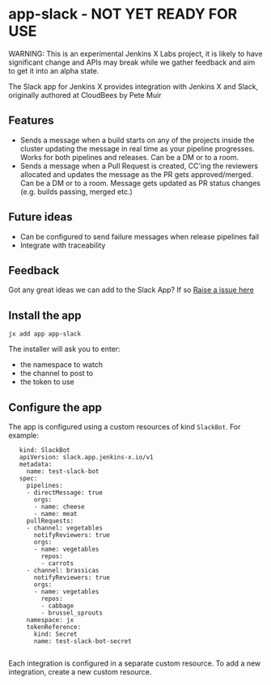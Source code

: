 # app-slack - NOT YET READY FOR USE

WARNING: This is an experimental Jenkins X Labs project, it is likely to have significant change and APIs may break while
we gather feedback and aim to get it into an alpha state.

The Slack app for Jenkins X provides integration with Jenkins X and Slack, originally authored at CloudBees by Pete Muir

## Features

* Sends a message when a build starts on any of the projects inside the cluster updating the message in real time as your pipeline progresses. Works for both pipelines and releases. Can be a DM or to a room.
* Sends a message when a Pull Request is created, CC'ing the reviewers allocated and updates the message as the PR gets approved/merged. Can be a DM or to a room. Message gets updated as PR status changes (e.g. builds passing, merged etc.)

## Future ideas
* Can be configured to send failure messages when release pipelines fail
* Integrate with traceability

## Feedback

Got any great ideas we can add to the Slack App? If so [Raise a issue here](https://github.com/jenkins-x-labs/issues)

## Install the app

`jx add app app-slack`

The installer will ask you to enter:

* the namespace to watch
* the channel to post to
* the token to use

## Configure the app

The app is configured using a custom resources of kind `SlackBot`. For example:

```
   kind: SlackBot
   apiVersion: slack.app.jenkins-x.io/v1
   metadata:
     name: test-slack-bot
   spec:
     pipelines:
     - directMessage: true
       orgs:
       - name: cheese
       - name: meat
     pullRequests:
     - channel: vegetables
       notifyReviewers: true
       orgs:
       - name: vegetables
         repos:
         - carrots
     - channel: brassicas
       notifyReviewers: true
       orgs:
       - name: vegetables
         repos:
         - cabbage
         - brussel_sprouts
     namespace: jx
     tokenReference:
       kind: Secret
       name: test-slack-bot-secret
     
```

Each integration is configured in a separate custom resource. To add a new integration, create
a new custom resource.

